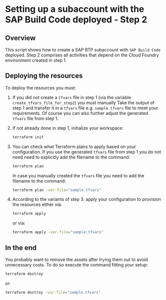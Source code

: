 # Setting up a subaccount with the SAP Build Code deployed - Step 2

## Overview

This script shows how to create a SAP BTP subaccount with `SAP Build Code` deployed. Step 2 comprises all activities that depend on the Cloud Foundry environment created in step 1.

## Deploying the resources

To deploy the resources you must:

1. If you did not create a `tfvars` file in step 1 (via the variable `create_tfvars_file_for_step2`) you must manually Take the output of step 1 and transfer it in a `tfvars` file e.g. `sample.tfvars` file to meet your requirements. Of course you can also further adjust the generated `tfvars` file from step 1.

2. If not already done in step 1, initialize your workspace:

   ```bash
   terraform init
   ```

3. You can check what Terraform plans to apply based on your configuration. If you use the generated `tfvars` file from step 1 you do not need need to explicitly add the filename to the command:

   ```bash
   terraform plan 
   ```

   In case you manually created the `tfvars` file you need to add the filename to the command:

   ```bash
   terraform plan -var-file="sample.tfvars" 
   ```

4. According to the variants of step 3. apply your configuration to provision the resources either via:

   ```bash
   terraform apply
   ```

   or via:

   ```bash
   terraform apply -var-file="sample.tfvars"
   ```

## In the end

You probably want to remove the assets after trying them out to avoid unnecessary costs. To do so execute the command fitting your setup:

```bash
terraform destroy 
```

or:

```bash
terraform destroy -var-file="sample.tfvars" 
```
